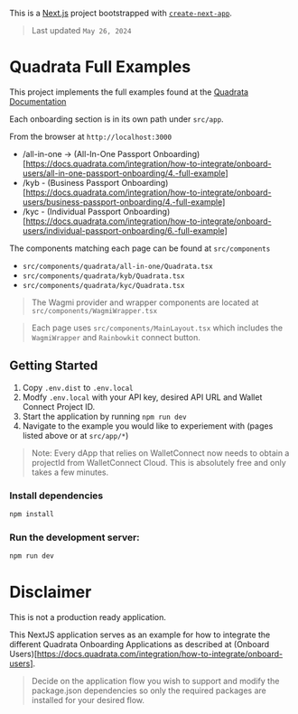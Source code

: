 This is a [Next.js](https://nextjs.org/) project bootstrapped with [`create-next-app`](https://github.com/vercel/next.js/tree/canary/packages/create-next-app).

> Last updated `May 26, 2024`

# Quadrata Full Examples

This project implements the full examples found at the [Quadrata Documentation](https://docs.quadrata.com/integration/how-to-integrate/onboard-users)

Each onboarding section is in its own path under `src/app`.

From the browser at `http://localhost:3000`
- /all-in-one -> (All-In-One Passport Onboarding)[https://docs.quadrata.com/integration/how-to-integrate/onboard-users/all-in-one-passport-onboarding/4.-full-example]
- /kyb - (Business Passport Onboarding)[https://docs.quadrata.com/integration/how-to-integrate/onboard-users/business-passport-onboarding/4.-full-example]
- /kyc - (Individual Passport Onboarding)[https://docs.quadrata.com/integration/how-to-integrate/onboard-users/individual-passport-onboarding/6.-full-example]

The components matching each page can be found at `src/components`
- `src/components/quadrata/all-in-one/Quadrata.tsx`
- `src/components/quadrata/kyb/Quadrata.tsx`
- `src/components/quadrata/kyc/Quadrata.tsx`

> The Wagmi provider and wrapper components are located at `src/components/WagmiWrapper.tsx`

> Each page uses `src/components/MainLayout.tsx` which includes the `WagmiWrapper` and `Rainbowkit` connect button.

## Getting Started

1. Copy `.env.dist` to `.env.local`
1. Modfy `.env.local` with your API key, desired API URL and Wallet Connect Project ID.
1. Start the application by running `npm run dev` 
1. Navigate to the example you would like to experiement with (pages listed above or at `src/app/*`)

> Note: Every dApp that relies on WalletConnect now needs to obtain a projectId from WalletConnect Cloud. This is absolutely free and only takes a few minutes.

### Install dependencies

```bash
npm install
```

### Run the development server:

```bash
npm run dev
```

# Disclaimer

This is not a production ready application.

This NextJS application serves as an example for how to integrate the different Quadrata Onboarding Applications as described at 
(Onboard Users)[https://docs.quadrata.com/integration/how-to-integrate/onboard-users].

> Decide on the application flow you wish to support and modify the package.json dependencies so only the required packages are installed
> for your desired flow.
